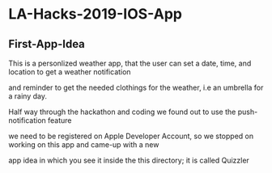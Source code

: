 # LA-Hacks-2019-IOS-App


## First-App-Idea
This is a personlized weather app, that the user can set a date, time, and location to get a weather notification 

and reminder to get the needed clothings for the weather, i.e an umbrella for a rainy day. 

Half way through the hackathon and coding we found out to use the push-notification feature 

we need to be registered on Apple Developer Account, so we stopped on working on this app and came-up with a new 

app idea in which you see it inside the this directory; it is called Quizzler
